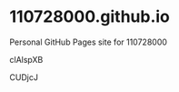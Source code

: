 # 110728000.github.io
Personal GitHub Pages site for 110728000














































clAlspXB

CUDjcJ
